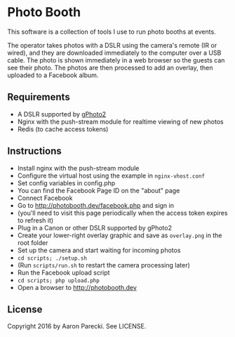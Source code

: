 # Photo Booth

This software is a collection of tools I use to run photo booths at events.

The operator takes photos with a DSLR using the camera's remote (IR or wired), and they are downloaded immediately to the computer over a USB cable. The photo is shown immediately in a web browser so the guests can see their photo. The photos are then processed to add an overlay, then uploaded to a Facebook album.

## Requirements

* A DSLR supported by [gPhoto2](http://www.gphoto.org/proj/gphoto2/)
* Nginx with the push-stream module for realtime viewing of new photos
* Redis (to cache access tokens)

## Instructions

* Install nginx with the push-stream module
* Configure the virtual host using the example in `nginx-vhost.conf`
* Set config variables in config.php
 * You can find the Facebook Page ID on the "about" page
* Connect Facebook
 * Go to http://photobooth.dev/facebook.php and sign in
 * (you'll need to visit this page periodically when the access token expires to refresh it)
* Plug in a Canon or other DSLR supported by gPhoto2
* Create your lower-right overlay graphic and save as `overlay.png` in the root folder
* Set up the camera and start waiting for incoming photos
 * `cd scripts; ./setup.sh`
 * (Run `scripts/run.sh` to restart the camera processing later)
* Run the Facebook upload script
 * `cd scripts; php upload.php`
* Open a browser to http://photobooth.dev

## License

Copyright 2016 by Aaron Parecki. See LICENSE.
